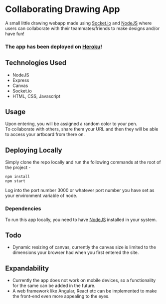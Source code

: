 # Collaborating Drawing App
A small little drawing webapp made using [Socket.io](https://socket.io/) and [NodeJS](https://nodejs.org/en/) where users can collaborate with their teammates/friends to make designs and/or have fun!

### The app has been deployed on [Heroku](https://sketchewrer3.herokuapp.com/)!

## Technologies Used
+ NodeJS
+ Express
+ Canvas
+ Socket&#46;io
+ HTML, CSS, Javascript

## Usage
Upon entering, you will be assigned a random color to your pen. \
To collaborate with others, share them your URL and then they will be able to access your artboard from there on.

## Deploying Locally
Simply clone the repo locally and run the following commands at the root of the project - 
```
npm install
npm start
```
Log into the port number 3000 or whatever port number you have set as your environment variable of node.

### Dependencies
To run this app locally, you need to have [NodeJS](https://nodejs.org/en/) installed in your system.

## Todo
+ Dynamic resizing of canvas, currently the canvas size is limited to the dimensions your browser had when you first entered the site.

## Expandability
+ Currently the app does not work on mobile devices, so a functionality for the same can be added in the future.
+ A web framework like Angular, React etc can be implemented to make the front-end even more appealing to the eyes.
